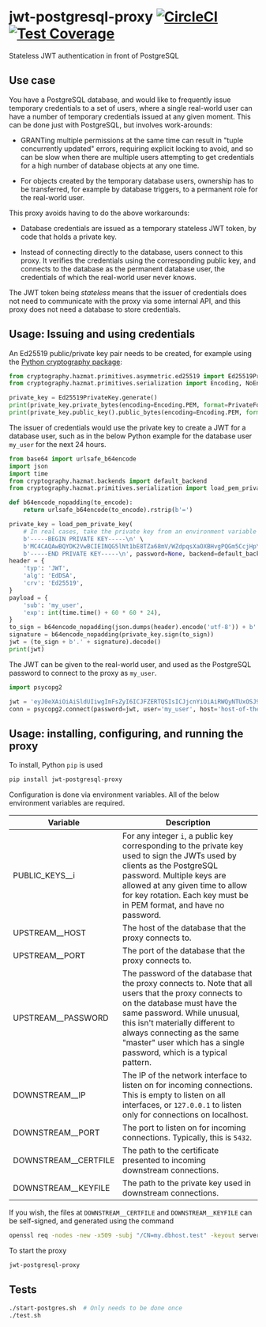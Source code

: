 # jwt-postgresql-proxy [![CircleCI](https://circleci.com/gh/uktrade/jwt-postgresql-proxy.svg?style=svg)](https://circleci.com/gh/uktrade/jwt-postgresql-proxy) [![Test Coverage](https://api.codeclimate.com/v1/badges/ff380168c33456b7a248/test_coverage)](https://codeclimate.com/github/uktrade/jwt-postgresql-proxy/test_coverage)

Stateless JWT authentication in front of PostgreSQL


## Use case

You have a PostgreSQL database, and would like to frequently issue temporary credentials to a set of users, where a single real-world user can have a number of temporary credentials issued at any given moment. This can be done just with PostgreSQL, but involves work-arounds:

- GRANTing multiple permissions at the same time can result in "tuple concurrently updated" errors, requiring explicit locking to avoid, and so can be slow when there are multiple users attempting to get credentials for a high number of database objects at any one time.

- For objects created by the temporary database users, ownership has to be transferred, for example by database triggers, to a permanent role for the real-world user.

This proxy avoids having to do the above workarounds:

- Database credentials are issued as a temporary stateless JWT token, by code that holds a private key.

- Instead of connecting directly to the database, users connect to this proxy. It verifies the credentials using the corresponding public key, and connects to the database as the permanent database user, the credentials of which the real-world user never knows.

The JWT token being _stateless_ means that the issuer of credentials does not need to communicate with the proxy via some internal API, and this proxy does not need a database to store credentials.


## Usage: Issuing and using credentials

An Ed25519 public/private key pair needs to be created, for example using the [Python cryptography package](https://github.com/pyca/cryptography):

```python
from cryptography.hazmat.primitives.asymmetric.ed25519 import Ed25519PrivateKey
from cryptography.hazmat.primitives.serialization import Encoding, NoEncryption, PrivateFormat, PublicFormat

private_key = Ed25519PrivateKey.generate()
print(private_key.private_bytes(encoding=Encoding.PEM, format=PrivateFormat.PKCS8, encryption_algorithm=NoEncryption()))
print(private_key.public_key().public_bytes(encoding=Encoding.PEM, format=PublicFormat.SubjectPublicKeyInfo))
```

The issuer of credentials would use the private key to create a JWT for a database user, such as in the below Python example for the database user `my_user` for the next 24 hours.

```python
from base64 import urlsafe_b64encode
import json
import time
from cryptography.hazmat.backends import default_backend
from cryptography.hazmat.primitives.serialization import load_pem_private_key

def b64encode_nopadding(to_encode):
    return urlsafe_b64encode(to_encode).rstrip(b'=')

private_key = load_pem_private_key(
    # In real cases, take the private key from an environment variable or secret store
    b'-----BEGIN PRIVATE KEY-----\n' \
    b'MC4CAQAwBQYDK2VwBCIEINQG5lNt1bE8TZa68mV/WZdpqsXaOXBHvgPQGm5CcjHp\n' \
    b'-----END PRIVATE KEY-----\n', password=None, backend=default_backend())
header = {
    'typ': 'JWT',
    'alg': 'EdDSA',
    'crv': 'Ed25519',
}
payload = {
    'sub': 'my_user',
    'exp': int(time.time() + 60 * 60 * 24),
}
to_sign = b64encode_nopadding(json.dumps(header).encode('utf-8')) + b'.' + b64encode_nopadding(json.dumps(payload).encode('utf-8'))
signature = b64encode_nopadding(private_key.sign(to_sign))
jwt = (to_sign + b'.' + signature).decode()
print(jwt)
```

The JWT can be given to the real-world user, and used as the PostgreSQL password to connect to the proxy as `my_user`.

```python
import psycopg2

jwt = 'eyJ0eXAiOiAiSldUIiwgImFsZyI6ICJFZERTQSIsICJjcnYiOiAiRWQyNTUxOSJ9.eyJzdWIiOiAibXlfdXNlciIsICJleHAiOiAxNjEwNTYxOTYxfQ.YeTn4oYwOvQLApTg2WgldX--qRywM0MV-EoDdL7ZNr0HnoadxZ9wKt_fqqT7L8w1d378UtaXavq0B_LUYUt4Dg'
conn = psycopg2.connect(password=jwt, user='my_user', host='host-of-the-proxy', dbname='my_dbname', port=5432)
```


## Usage: installing, configuring, and running the proxy

To install, Python `pip` is used

```bash
pip install jwt-postgresql-proxy
```

Configuration is done via environment variables. All of the below environment variables are required.

| Variable            | Description                                                                                                                                                                                                                                                                                        |
|---------------------|----------------------------------------------------------------------------------------------------------------------------------------------------------------------------------------------------------------------------------------------------------------------------------------------------|
| PUBLIC_KEYS__i       | For any integer `i`, a public key corresponding to the private key used to sign the JWTs used by clients as the PostgreSQL password. Multiple keys are allowed at any given time to allow for key rotation. Each key must be in PEM format, and have no password.                          |
| UPSTREAM__HOST       | The host of the database that the proxy connects to.                                                                                                                                                                                                                                               |
| UPSTREAM__PORT       | The port of the database that the proxy connects to.                                                                                                                                                                                                                                               |
| UPSTREAM__PASSWORD   | The password of the database that the proxy connects to. Note that all users that the proxy connects to on the database must have the same password. While unusual, this isn't materially different to always connecting as the same "master" user which has a single password, which is a typical pattern. |
| DOWNSTREAM__IP       | The IP of the network interface to listen on for incoming connections. This is empty to listen on all interfaces, or `127.0.0.1` to listen only for connections on localhost. |
| DOWNSTREAM__PORT     | The port to listen on for incoming connections. Typically, this is `5432`. |
| DOWNSTREAM__CERTFILE | The path to the certificate presented to incoming downstream connections. |
| DOWNSTREAM__KEYFILE  | The path to the private key used in downstream connections. |

If you wish, the files at `DOWNSTREAM__CERTFILE` and `DOWNSTREAM__KEYFILE` can be self-signed, and generated using the command

```bash
openssl req -nodes -new -x509 -subj "/CN=my.dbhost.test" -keyout server.key -out server.crt
```

To start the proxy

```bash
jwt-postgresql-proxy
```


## Tests

```bash
./start-postgres.sh  # Only needs to be done once
./test.sh
```

